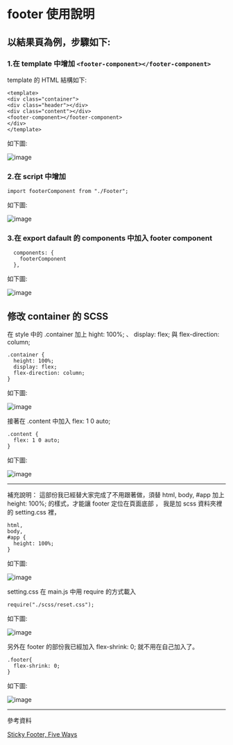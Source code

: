 # footer 使用說明

## 以結果頁為例，步驟如下:

### 1.在 template 中增加 `<footer-component></footer-component>`

template 的 HTML 結構如下:

```
<template>
<div class="container">
<div class="header"></div>
<div class="content"></div>
<footer-component></footer-component>  
</div>
</template>
```

如下圖:

![image](../imgs/result_template.jpg)

### 2.在 script 中增加

```
import footerComponent from "./Footer";
```

如下圖:

![image](../imgs/import_footer_component.png)

### 3.在 export dafault 的 components 中加入 footer component

```
  components: {
    footerComponent
  },
```

如下圖:

![image](../imgs/export_default_components_footer.jpg)

## 修改 container 的 SCSS



在 style 中的 .container 加上 hight: 100%; 、 display: flex; 與 flex-direction: column;

```
.container {
  height: 100%;
  display: flex;
  flex-direction: column;
}
```

如下圖:

![image](../imgs/container.png)


接著在 .content 中加入 flex: 1 0 auto;

```
.content {
  flex: 1 0 auto;
}
```

如下圖:

![image](../imgs/content.png)

---

補充說明：
這部份我已經替大家完成了不用跟著做，須替 html, body, #app 加上 height: 100%; 的樣式，才能讓 footer 定位在頁面底部
， 我是加 scss 資料夾裡的 setting.css 裡，

```
html,
body,
#app {
  height: 100%;
}
```
如下圖:

![image](../imgs/setting.png)


setting.css 在 main.js 中用 require 的方式載入

```
require("./scss/reset.css");
```

如下圖:

![image](../imgs/mainjs-require-setting.png)

另外在 footer 的部份我已經加入
flex-shrink: 0;
就不用在自己加入了。

```
.footer{
  flex-shrink: 0;
}
```

如下圖:

![image](../imgs/flex-shrink.png)


---
參考資料


[Sticky Footer, Five Ways](https://css-tricks.com/couple-takes-sticky-footer/)









